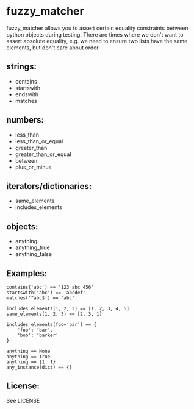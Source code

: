 fuzzy_matcher
=============

fuzzy_matcher allows you to assert certain equality constraints between python objects during testing.  There are times where we don't want to assert absolute equality, e.g. we need to ensure two lists have the same elements, but don't care about order.

strings:
-------
*   contains
*   startswith
*   endswith
*   matches


numbers:
-------
*   less_than
*   less_than_or_equal
*   greater_than
*   greater_than_or_equal
*   between
*   plus_or_minus

iterators/dictionaries:
-------
*   same_elements
*   includes_elements

objects:
-------
*   anything
*   anything_true
*   anything_false


Examples:
-------
    contains('abc') == '123 abc 456'
    startswith('abc') == 'abcdef'
    matches('^abc$') == 'abc'

    includes_elements(1, 2, 3) == [1, 2, 3, 4, 5]
    same_elements(1, 2, 3) == [2, 3, 1]

    includes_elements(foo='bar') == {
        'foo': 'bar',
        'bob': 'barker'
    }

    anything == None
    anything == True
    anything == {1: 1}
    any_instance(dict) == {}


License:
-------

See LICENSE
